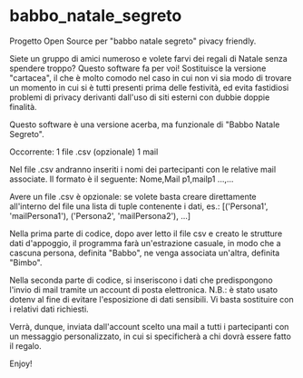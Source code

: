 # babbo_natale_segreto
Progetto Open Source per "babbo natale segreto" pivacy friendly.

Siete un gruppo di amici numeroso e volete farvi dei regali di Natale senza spendere troppo? Questo software fa per voi!
Sostituisce la versione "cartacea", il che è molto comodo nel caso in cui non vi sia modo di trovare un momento in cui si è tutti presenti prima delle festività, ed evita fastidiosi problemi di privacy derivanti dall'uso di siti esterni con dubbie doppie finalità.

Questo software è una versione acerba, ma funzionale di "Babbo Natale Segreto".

Occorrente:
1 file .csv (opzionale)
1 mail

Nel file .csv andranno inseriti i nomi dei partecipanti con le relative mail associate. Il formato è il seguente:
Nome,Mail
p1,mailp1
...,...

Avere un file .csv è opzionale: se volete basta creare direttamente all'interno del file una lista di tuple contenente i dati, es.:
[('Persona1', 'mailPersona1'), ('Persona2', 'mailPersona2'), ...]

Nella prima parte di codice, dopo aver letto il file csv e creato le strutture dati d'appoggio, il programma farà un'estrazione casuale, in modo che a cascuna persona, definita "Babbo", ne venga associata un'altra, definita "Bimbo".

Nella seconda parte di codice, si inseriscono i dati che predispongono l'invio di mail tramite un account di posta elettronica.
N.B.: è stato usato dotenv al fine di evitare l'esposizione di dati sensibili. Vi basta sostituire con i relativi dati richiesti.

Verrà, dunque, inviata dall'account scelto una mail a tutti i partecipanti con un messaggio personalizzato, in cui si specificherà a chi dovrà essere fatto il regalo.

Enjoy!



